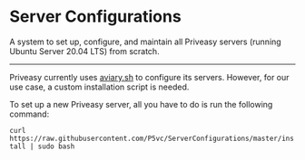 # Server Configurations
A system to set up, configure, and maintain all Priveasy servers (running Ubuntu Server 20.04 LTS) from scratch.

------------

Priveasy currently uses [aviary.sh](https://github.com/team-video/aviary.sh "aviary.sh") to configure its servers. However, for our use case, a custom installation script is needed.

To set up a new Priveasy server, all you have to do is run the following command:

`curl https://raw.githubusercontent.com/P5vc/ServerConfigurations/master/install | sudo bash`
